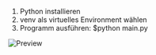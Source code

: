 1. Python installieren
2. venv als virtuelles Environment wählen
3. Programm ausführen: $python main.py

![Preview](https://github.com/user-attachments/assets/29801505-1bcf-44f7-aa67-1442d9e7b7f0)
